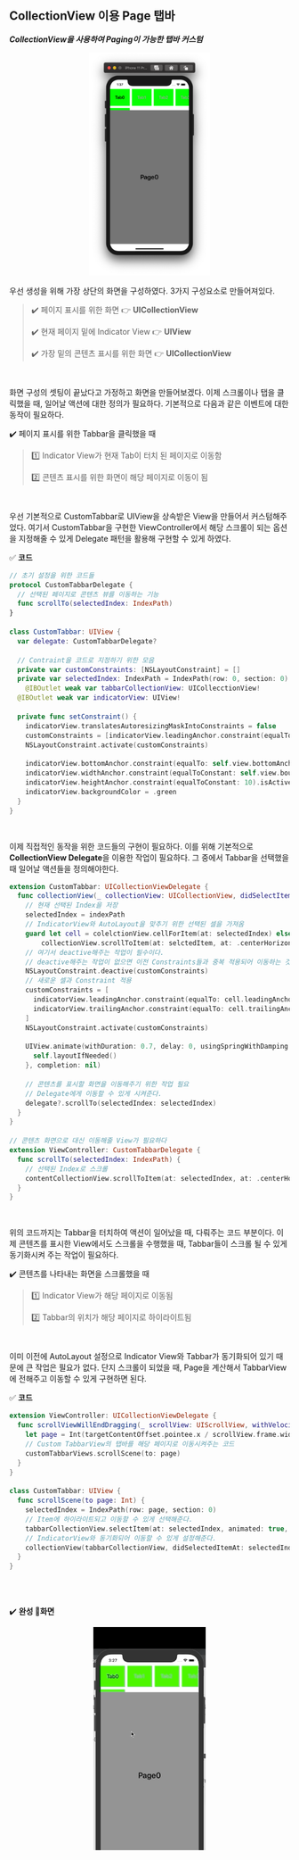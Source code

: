 ## CollectionView 이용 Page 탭바

***CollectionView을 사용하여 Paging이 가능한 탭바 커스텀***

<center><img src="../../images/customTabbar.png" height="400px"></center>

 우선 생성을 위해 가장 상단의 화면을 구성하였다. 3가지 구성요소로 만들어져있다.

> ✔️ 페이지 표시를 위한 화면 👉 **UICollectionView**
>
> ✔️ 현재 페이지 밑에 Indicator View 👉 **UIView**
>
> ✔️ 가장 밑의 콘텐츠 표시를 위한 화면 👉 **UICollectionView**

<br>

 화면 구성의 셋팅이 끝났다고 가정하고 화면을 만들어보겠다. 이제 스크롤이나 탭을 클릭했을 때, 일어날 액션에 대한 정의가 필요하다. 기본적으로 다음과 같은 이벤트에 대한 동작이 필요하다.

✔️ 페이지 표시를 위한 Tabbar을 클릭했을 때

> 1️⃣ Indicator View가 현재 Tab이 터치 된 페이지로 이동함
>
> 2️⃣ 콘텐츠 표시를 위한 화면이 해당 페이지로 이동이 됨

<br>

 우선 기본적으로 CustomTabbar로 UIView을 상속받은 View을 만들어서 커스텀해주었다. 여기서 CustomTabbar을 구현한 ViewController에서 해당 스크롤이 되는 옵션을 지정해줄 수 있게 Delegate 패턴을 활용해 구현할 수 있게 하였다.

✅ **코드**

```swift
// 초기 설정을 위한 코드들
protocol CustomTabbarDelegate {
  // 선택된 페이지로 콘텐츠 뷰를 이동하는 기능
  func scrollTo(selectedIndex: IndexPath)
}

class CustomTabbar: UIView {
  var delegate: CustomTabbarDelegate?
  
  // Contraint을 코드로 지정하기 위한 모음
  private var customConstraints: [NSLayoutConstraint] = []
  private var selectedIndex: IndexPath = IndexPath(row: 0, section: 0)
	@IBOutlet weak var tabbarCollectionView: UICollecctionView!
  @IBOutlet weak var indicatorView: UIView!
  
  private func setConstraint() {
    indicatorView.translatesAutoresizingMaskIntoConstraints = false
    customConstraints = [indicatorView.leadingAnchor.constraint(equalTo: self.view.leadingAnchor)]
    NSLayoutConstraint.activate(customConstraints)

    indicatorView.bottomAnchor.constraint(equalTo: self.view.bottomAnchor).isActive = true
    indicatorView.widthAnchor.constraint(equalToConstant: self.view.bounds.width/4).isActive = true
    indicatorView.heightAnchor.constraint(equalToConstant: 10).isActive = true
    indicatorView.backgroundColor = .green
  }
}
```

<br>

 이제 직접적인 동작을 위한 코드들의 구현이 필요하다. 이를 위해 기본적으로 **CollectionView Delegate**을 이용한 작업이 필요하다. 그 중에서 Tabbar을 선택했을 때 일어날 액션들을 정의해야한다.

```swift
extension CustomTabbar: UICollectionViewDelegate {
  func collectionView(_ collectionView: UICollectionView, didSelectItemAt indexPath: IndexPath) {
    // 현재 선택된 Index을 저장
    selectedIndex = indexPath
    // IndicatorView와 AutoLayout을 맞추기 위한 선택된 셀을 가져옴
    guard let cell = colelctionView.cellForItem(at: selectedIndex) else { return }
		collectionView.scrollToItem(at: selctedItem, at: .centerHorizontally, animated: true)
    // 여기서 deactive해주는 작업이 필수이다. 
    // deactive해주는 작업이 없으면 이전 Constraints들과 중복 적용되어 이동하는 것을 확인할 수 없다.
    NSLayoutConstraint.deactive(customConstraints)
    // 새로운 셀과 Constraint 적용 
    customConstraints = [
      indicatorView.leadingAnchor.constraint(equalTo: cell.leadingAnchor),
      indicatorView.trailingAnchor.constraint(equalTo: cell.trailingAnchor)
    ]
    NSLayoutConstraint.activate(customConstraints)
    
    UIView.animate(withDuration: 0.7, delay: 0, usingSpringWithDamping: 0.7, initialSpringVelocity: 1, options: .curveEaseInOut, animations: {
      self.layoutIfNeeded()
    }, completion: nil)
    
    // 콘텐츠를 표시할 화면을 이동해주기 위한 작업 필요
    // Delegate에게 이동할 수 있게 시켜준다.
    delegate?.scrollTo(selectedIndex: selectedIndex)
  }
}

// 콘텐츠 화면으로 대신 이동해줄 View가 필요하다
extension ViewController: CustomTabbarDelegate {
  func scrollTo(selectedIndex: IndexPath) {
    // 선택된 Index로 스크롤
    contentCollectionView.scrollToItem(at: selectedIndex, at: .centerHorizontally, animated: true)
  }
}
```

<br>

 위의 코드까지는 Tabbar을 터치하여 액션이 일어났을 때, 다뤄주는 코드 부분이다. 이제 콘텐츠를 표시한 View에서도 스크롤을 수행했을 때, Tabbar들이 스크롤 될 수 있게 동기화시켜 주는 작업이 필요하다.

✔️ 콘텐츠를 나타내는 화면을 스크롤했을 때

> 1️⃣ Indicator View가 해당 페이지로 이동됨
>
> 2️⃣ Tabbar의 위치가 해당 페이지로 하이라이트됨

<br>

 이미 이전에 AutoLayout 설정으로 Indicator View와 Tabbar가 동기화되어 있기 때문에 큰 작업은 필요가 없다. 단지 스크롤이 되었을 때, Page을 계산해서 TabbarView에 전해주고 이동할 수 있게 구현하면 된다.

✅ **코드**

```swift
extension ViewController: UICollectionViewDelegate {
  func scrollViewWillEndDragging(_ scrollView: UIScrollView, withVelocity velocity: CGPoint, targetContentOffset: UnsafeMutablePointer<CGPoint>) {
    let page = Int(targetContentOffset.pointee.x / scrollView.frame.width)
    // Custom TabbarView의 탭바를 해당 페이지로 이동시켜주는 코드
    customTabbarViews.scrollScene(to: page)
  }
}

class CustomTabbar: UIView {
  func scrollScene(to page: Int) {
    selectedIndex = IndexPath(row: page, section: 0)
    // Item에 하이라이트되고 이동할 수 있게 선택해준다.
    tabbarCollectionView.selectItem(at: selectedIndex, animated: true, scrollPostion: .centeredHorizontally)
    // IndicatorView와 동기화되어 이동할 수 있게 설정해준다.
    collectionView(tabbarCollectionView, didSelectedItemAt: selectedIndex)
  }
}
```

<br>

<br>

✔️ **완성 화면**

 <center><img src="../../images/customTabbar.gif" height="400px"></center>